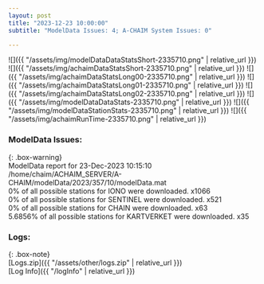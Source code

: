 ```yaml
---
layout: post
title: "2023-12-23 10:00:00"
subtitle: "ModelData Issues: 4; A-CHAIM System Issues: 0"

---
```


![]({{ "/assets/img/modelDataDataStatsShort-2335710.png" | relative_url }})
![]({{ "/assets/img/achaimDataStatsShort-2335710.png" | relative_url }})
![]({{ "/assets/img/achaimDataStatsLong00-2335710.png" | relative_url }})
![]({{ "/assets/img/achaimDataStatsLong01-2335710.png" | relative_url }})
![]({{ "/assets/img/achaimDataStatsLong02-2335710.png" | relative_url }})
![]({{ "/assets/img/modelDataDataStats-2335710.png" | relative_url }})
![]({{ "/assets/img/modelDataStationStats-2335710.png" | relative_url }})
![]({{ "/assets/img/achaimRunTime-2335710.png" | relative_url }})


### ModelData Issues:  
  
{: .box-warning}  
 ModelData report for 23-Dec-2023 10:15:10   
 /home/chaim/ACHAIM_SERVER/A-CHAIM/modelData/2023/357/10/modelData.mat   
 0% of all possible stations for IONO were downloaded. x1066   
 0% of all possible stations for SENTINEL were downloaded. x521   
 0% of all possible stations for CHAIN were downloaded. x63   
 5.6856% of all possible stations for KARTVERKET were downloaded. x35   
  


### Logs:  
  
{: .box-note}  
[Logs.zip]({{ "/assets/other/logs.zip" | relative_url }})  
[Log Info]({{ "/logInfo" | relative_url }})  
